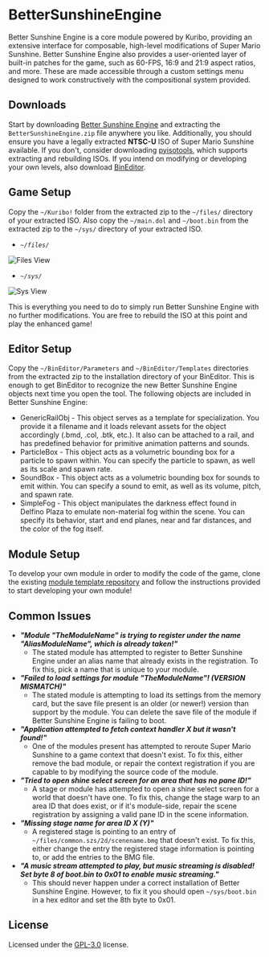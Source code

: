 # BetterSunshineEngine
Better Sunshine Engine is a core module powered by Kuribo, providing an extensive interface for composable, high-level modifications of Super Mario Sunshine. Better Sunshine Engine also provides a user-oriented layer of built-in patches for the game, such as 60-FPS, 16:9 and 21:9 aspect ratios, and more. These are made accessible through a custom settings menu designed to work constructively with the compositional system provided.

## Downloads
Start by downloading [Better Sunshine Engine](https://github.com/DotKuribo/BetterSunshineEngine/releases/latest) and extracting the `BetterSunshineEngine.zip` file anywhere you like. Additionally, you should ensure you have a legally extracted **NTSC-U** ISO of Super Mario Sunshine available. If you don't, consider downloading [pyisotools](https://github.com/JoshuaMKW/pyisotools/releases/latest), which supports extracting and rebuilding ISOs.
If you intend on modifying or developing your own levels, also download [BinEditor](https://github.com/AugsEU/Bin-editor-improvements/releases/latest).

## Game Setup
Copy the `~/Kuribo!` folder from the extracted zip to the `~/files/` directory of your extracted ISO. Also copy the `~/main.dol` and `~/boot.bin` from the extracted zip to the `~/sys/` directory of your extracted ISO.
- *`~/files/`*

![Files View](https://github.com/DotKuribo/BetterSunshineEngine/assets/60854312/19807c00-ad9b-4d5d-be37-ff35dfe27739)
  
- *`~/sys/`*

![Sys View](https://github.com/DotKuribo/BetterSunshineEngine/assets/60854312/55a779ea-acfa-45e2-9f7e-6f5fb01059e3)

This is everything you need to do to simply run Better Sunshine Engine with no further modifications. You are free to rebuild the ISO at this point and play the enhanced game!

## Editor Setup
Copy the `~/BinEditor/Parameters` and `~/BinEditor/Templates` directories from the extracted zip to the installation directory of your BinEditor. This is enough to get BinEditor to recognize the new Better Sunshine Engine objects next time you open the tool.
The following objects are included in Better Sunshine Engine:
- GenericRailObj - This object serves as a template for specialization. You provide it a filename and it loads relevant assets for the object accordingly (.bmd, .col, .btk, etc.). It also can be attached to a rail, and has predefined behavior for primitive animation patterns and sounds.
- ParticleBox - This object acts as a volumetric bounding box for a particle to spawn within. You can specify the particle to spawn, as well as its scale and spawn rate.
- SoundBox - This object acts as a volumetric bounding box for sounds to emit within. You can specify a sound to emit, as well as its volume, pitch, and spawn rate.
- SimpleFog - This object manipulates the darkness effect found in Delfino Plaza to emulate non-material fog within the scene. You can specify its behavior, start and end planes, near and far distances, and the color of the fog itself.

## Module Setup
To develop your own module in order to modify the code of the game, clone the existing [module template repository](https://github.com/DotKuribo/BetterSunshineModule) and follow the instructions provided to start developing your own module!

## Common Issues
- ***"Module "TheModuleName" is trying to register under the name "AliasModuleName", which is already taken!"***
  - The stated module has attempted to register to Better Sunshine Engine under an alias name that already exists in the registration. To fix this, pick a name that is unique to your module.
- ***"Failed to load settings for module "TheModuleName"! (VERSION MISMATCH)"***
  - The stated module is attempting to load its settings from the memory card, but the save file present is an older (or newer!) version than support by the module. You can delete the save file of the module if Better Sunshine Engine is failing to boot.
- ***"Application attempted to fetch context handler X but it wasn't found!"***
  - One of the modules present has attempted to reroute Super Mario Sunshine to a game context that doesn't exist. To fix this, either remove the bad module, or repair the context registration if you are capable to by modifying the source code of the module.
- ***"Tried to open shine select screen for an area that has no pane ID!"***
  - A stage or module has attempted to open a shine select screen for a world that doesn't have one. To fix this, change the stage warp to an area ID that does exist, or if it's module-side, repair the scene registration by assigning a valid pane ID in the scene information.
- ***"Missing stage name for area ID X (Y)"***
  - A registered stage is pointing to an entry of `~/files/common.szs/2d/scenename.bmg` that doesn't exist. To fix this, either change the entry the registered stage information is pointing to, or add the entries to the BMG file.
- ***"A music stream attempted to play, but music streaming is disabled! Set byte 8 of boot.bin to 0x01 to enable music streaming."***
  - This should never happen under a correct installation of Better Sunshine Engine. However, to fix it you should open `~/sys/boot.bin` in a hex editor and set the 8th byte to 0x01.

## License
Licensed under the [GPL-3.0](LICENSE) license.
